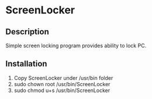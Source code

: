 # ScreenLocker

## Description
Simple screen locking program provides ability to lock PC.

## Installation
1. Copy ScreenLocker under /usr/bin folder
2. sudo chown root /usr/bin/ScreenLocker
3. sudo chmod u+s /usr/bin/ScreenLocker
